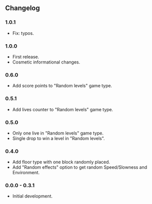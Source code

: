 ## Changelog

### 1.0.1

*   Fix: typos.

### 1.0.0

*   First release.
*   Cosmetic informational changes.

### 0.6.0

*   Add score points to "Random levels" game type.

### 0.5.1

*   Add lives counter to "Random levels" game type.

### 0.5.0

*   Only one live in "Random levels" game type.
*   Single drop to win a level in "Random levels".

### 0.4.0

*   Add floor type with one block randomly placed.
*   Add "Random effects" option to get random Speed/Slowness and
    Environment.

### 0.0.0 - 0.3.1

*   Initial development.
